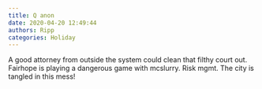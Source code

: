 ```yaml
---
title: Q anon
date: 2020-04-20 12:49:44
authors: Ripp
categories: Holiday
---
```


 A good attorney from outside the system could clean that filthy court out. Fairhope is playing a dangerous game with mcslurry. Risk mgmt. The city is tangled in this mess!